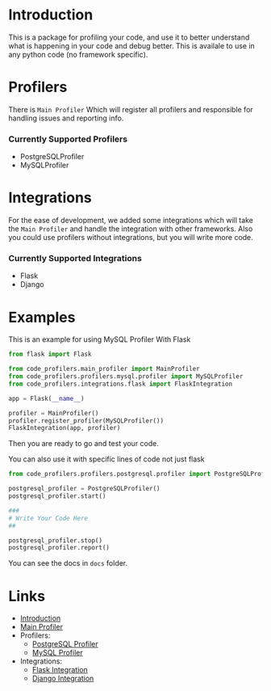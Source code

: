 # Introduction
This is a package for profiling your code, and use it to better understand what is happening in your code and debug better.
This is availale to use in any python code (no framework specific).


# Profilers
There is `Main Profiler` Which will register all profilers and responsible for handling issues and reporting info.

### Currently Supported Profilers
* PostgreSQLProfiler
* MySQLProfiler

# Integrations
For the ease of development, we added some integrations which will take the `Main Profiler` and handle the integration with other frameworks.
Also you could use profilers without integrations, but you will write more code.


### Currently Supported Integrations
* Flask
* Django

# Examples
This is an example for using MySQL Profiler With Flask
```python
from flask import Flask

from code_profilers.main_profiler import MainProfiler
from code_profilers.profilers.mysql.profiler import MySQLProfiler
from code_profilers.integrations.flask import FlaskIntegration

app = Flask(__name__)

profiler = MainProfiler()
profiler.register_profiler(MySQLProfiler())
FlaskIntegration(app, profiler)
```
Then you are ready to go and test your code.

You can also use it with specific lines of code not just flask

```python
from code_profilers.profilers.postgresql.profiler import PostgreSQLProfiler

postgresql_profiler = PostgreSQLProfiler()
postgresql_profiler.start()

###
# Write Your Code Here
##

postgresql_profiler.stop()
postgresql_profiler.report()
```

You can see the docs in `docs` folder.


# Links
* [Introduction](introduction.md)
* [Main Profiler](main_profiler.md)
* Profilers:
    * [PostgreSQL Profiler](profilers/postgresql.md)
    * [MySQL Profiler](profilers/mysql.md)
* Integrations:
    * [Flask Integration](integrations/flask.md)
    * [Django Integration](integrations/django.md)
